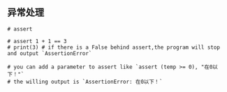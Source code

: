 ## 异常处理
```
# assert

# assert 1 + 1 == 3
# print(3) # if there is a False behind assert,the program will stop and output `AssertionError`

# you can add a parameter to assert like `assert (temp >= 0), "在0以下！"` 
# the willing output is `AssertionError: 在0以下！`
```
<!--stackedit_data:
eyJoaXN0b3J5IjpbLTE0NzYzNDE0OV19
-->